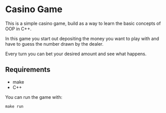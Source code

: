 # Casino Game

This is a simple casino game, build as a way to learn the basic
concepts of OOP in C++.

In this game you start out depositing the money you want to play with
and have to guess the number drawn by the dealer.

Every turn you can bet your desired amount and see what happens.

## Requirements
- make
- C++

You can run the game with:
```
make run
```
